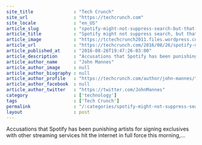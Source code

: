```yaml
---
site_title               : "Tech Crunch"
site_url                 : "https://techcrunch.com"
site_locale              : "en_US"
article_slug             : "spotify-might-not-suppress-search-but-that-doesnt-mean-artists-with-exclusives-get-treated-equally"
article_title            : "Spotify might not suppress search, but that doesn’t mean artists with exclusives get treated equally"
article_image            : "https://tctechcrunch2011.files.wordpress.com/2016/08/gettyimages-542128546.jpg?w=764&h=400&crop=1"
article_url              : "https://techcrunch.com/2016/08/26/spotify-might-not-suppress-search-but-that-doesnt-mean-artists-with-exclusives-get-treated-equally/"
article_published_at     : "2016-08-26T19:47:26-03:00"
article_description      : "Accusations that Spotify has been punishing artists for signing exclusives with other streaming services hit the internet in full force this morning,..."
article_author_name      : "John Mannes"
article_author_image     : null
article_author_biography : null
article_author_profile   : "https://techcrunch.com/author/john-mannes/"
article_author_facebook  : null
article_author_twitter   : "https://twitter.com/JohnMannes"
category                 : ['technology']
tags                     : ['Tech Crunch']
permalink                : "/:categories/spotify-might-not-suppress-search-but-that-doesnt-mean-artists-with-exclusives-get-treated-equally/"
layout                   : post
---
```


Accusations that Spotify has been punishing artists for signing exclusives with other streaming services hit the internet in full force this morning,...
